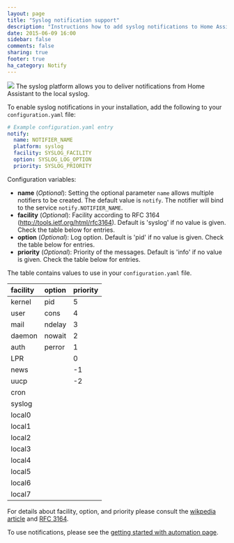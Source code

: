 ```yaml
---
layout: page
title: "Syslog notification support"
description: "Instructions how to add syslog notifications to Home Assistant."
date: 2015-06-09 16:00
sidebar: false
comments: false
sharing: true
footer: true
ha_category: Notify
---
```


<img src='/images/supported_brands/applications-system.png' class='brand pull-right' />
The syslog platform allows you to deliver notifications from Home Assistant to the local syslog.

To enable syslog notifications in your installation, add the following to your `configuration.yaml` file:

```yaml
# Example configuration.yaml entry
notify:
  name: NOTIFIER_NAME
  platform: syslog
  facility: SYSLOG_FACILITY
  option: SYSLOG_LOG_OPTION
  priority: SYSLOG_PRIORITY
```

Configuration variables:

- **name** (*Optional*): Setting the optional parameter `name` allows multiple notifiers to be created. The default value is `notify`. The notifier will bind to the service `notify.NOTIFIER_NAME`.
- **facility** (*Optional*): Facility according to RFC 3164 (http://tools.ietf.org/html/rfc3164). Default is 'syslog' if no value is given. Check the table below for entries.
- **option** (*Optional*): Log option. Default is 'pid' if no value is given. Check the table below for entries.
- **priority** (*Optional*): Priority of the messages. Default is 'info' if no value is given. Check the table below for entries.

The table contains values to use in your `configuration.yaml` file.

| facility  | option  | priority  |
| :-------- |:--------| :---------|
| kernel    | pid     | 5         |
| user      | cons    | 4         |
| mail      | ndelay  | 3         |
| daemon    | nowait  | 2         |
| auth      | perror  | 1         |
| LPR       |         | 0         |
| news      |         | -1        |
| uucp      |         | -2        |
| cron      |         |           |
| syslog    |         |           |
| local0    |         |           |
| local1    |         |           |
| local2    |         |           |
| local3    |         |           |
| local4    |         |           |
| local5    |         |           |
| local6    |         |           |
| local7    |         |           |

For details about facility, option, and priority please consult the [wikpedia article](http://en.wikipedia.org/wiki/Syslog) and [RFC 3164](http://tools.ietf.org/html/rfc3164).

To use notifications, please see the [getting started with automation page]({{site_root}}/components/automation.html).
